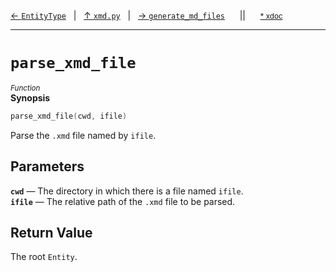[&#8592; `EntityType`](xmd.py--entitytype.md)&nbsp;&nbsp;&nbsp;|&nbsp;&nbsp;&nbsp;[&#8593; `xmd.py`](xmd.py.md)&nbsp;&nbsp;&nbsp;|&nbsp;&nbsp;&nbsp;[&#8594; `generate_md_files`](xmd.py--generate_md_files.md)&nbsp;&nbsp;&nbsp;&nbsp;&nbsp;&nbsp;||&nbsp;&nbsp;&nbsp;&nbsp;&nbsp;&nbsp;<small>[\* xdoc](../xdoc/xmd.py.xmd#L280)</small>
***

# `parse_xmd_file`
<small>*Function*</small>  
**Synopsis**

```cpp
parse_xmd_file(cwd, ifile)
```

Parse the `.xmd` file named by `ifile`.

## Parameters
**`cwd`** &#8213; The directory in which there is a file named `ifile`.  
**`ifile`** &#8213; The relative path of the `.xmd` file to be parsed.  
## Return Value

The root `Entity`.


